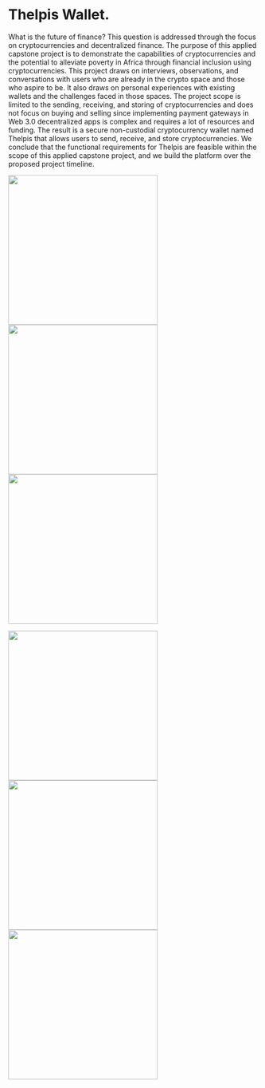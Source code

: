 # Thelpis Wallet.

What is the future of finance? This question is addressed through the focus on cryptocurrencies and decentralized finance.
The purpose of this applied capstone project is to demonstrate the capabilities of cryptocurrencies and the potential to alleviate poverty in Africa
through financial inclusion using cryptocurrencies. This project draws on interviews, observations, and conversations with users who are already in the crypto space and those who aspire to be.
It also draws on personal experiences with existing wallets and the challenges faced in those spaces.
The project scope is limited to the sending, receiving, and storing of cryptocurrencies and does not focus on buying and selling since implementing payment gateways in Web 3.0 decentralized apps is complex and requires a lot of resources and funding. The result is a secure non-custodial cryptocurrency wallet named Thelpis that allows users to send, receive, and store cryptocurrencies.
We conclude that the functional requirements for Thelpis are feasible within the scope of this applied capstone project, and we build the platform over the proposed project timeline.

<p float="left">
  <img src="/assets/icons/loginImage.png" width="300" />
  <img src="assets/icons/HomeImage.png" width="300" /> 
  <img src="/assets/icons/PortfolioImage.png" width="300" />

</p>

<p float="left">
  <img src="/assets/icons/TransferImage.png" width="300" />
  <img src="assets/icons/MarketsImage.png" width="300" /> 
    <img src="assets/icons/LogoutImage.png" width="300" /> 
</p>
